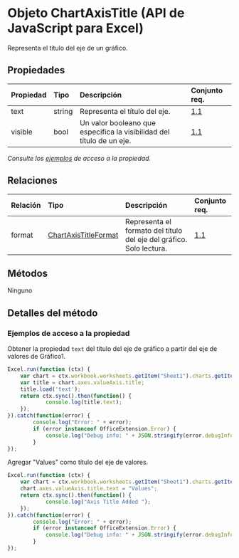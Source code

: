 # <a name="chartaxistitle-object-javascript-api-for-excel"></a>Objeto ChartAxisTitle (API de JavaScript para Excel)

Representa el título del eje de un gráfico.

## <a name="properties"></a>Propiedades

| Propiedad       | Tipo    |Descripción| Conjunto req.|
|:---------------|:--------|:----------|:----|
|text|string|Representa el título del eje.|[1.1](../requirement-sets/excel-api-requirement-sets.md)|
|visible|bool|Un valor booleano que especifica la visibilidad del título de un eje.|[1.1](../requirement-sets/excel-api-requirement-sets.md)|

_Consulte los [ejemplos](#property-access-examples) de acceso a la propiedad._

## <a name="relationships"></a>Relaciones
| Relación | Tipo    |Descripción| Conjunto req.|
|:---------------|:--------|:----------|:----|
|format|[ChartAxisTitleFormat](chartaxistitleformat.md)|Representa el formato del título del eje del gráfico. Solo lectura.|[1.1](../requirement-sets/excel-api-requirement-sets.md)|

## <a name="methods"></a>Métodos
Ninguno


## <a name="method-details"></a>Detalles del método

### <a name="property-access-examples"></a>Ejemplos de acceso a la propiedad
Obtener la propiedad `text` del título del eje de gráfico a partir del eje de valores de Gráfico1.

```js
Excel.run(function (ctx) { 
    var chart = ctx.workbook.worksheets.getItem("Sheet1").charts.getItem("Chart1");    
    var title = chart.axes.valueAxis.title;
    title.load('text');
    return ctx.sync().then(function() {
            console.log(title.text);
    });
}).catch(function(error) {
        console.log("Error: " + error);
        if (error instanceof OfficeExtension.Error) {
            console.log("Debug info: " + JSON.stringify(error.debugInfo));
        }
});
```

Agregar "Values" como título del eje de valores.

```js
Excel.run(function (ctx) { 
    var chart = ctx.workbook.worksheets.getItem("Sheet1").charts.getItem("Chart1");    
    chart.axes.valueAxis.title.text = "Values";
    return ctx.sync().then(function() {
            console.log("Axis Title Added ");
    });
}).catch(function(error) {
        console.log("Error: " + error);
        if (error instanceof OfficeExtension.Error) {
            console.log("Debug info: " + JSON.stringify(error.debugInfo));
        }
});
```
